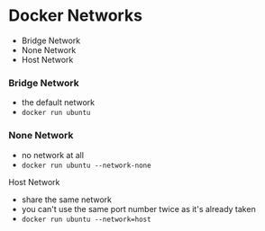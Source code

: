 # Docker Networks

* Bridge Network
* None Network
* Host Network

### Bridge Network

* the default network
* `docker run ubuntu`

### None Network

* no network at all
* `docker run ubuntu --network-none`


Host Network

* share the same network
* you can't use the same port number twice as it's already taken
* `docker run ubuntu --network=host`
